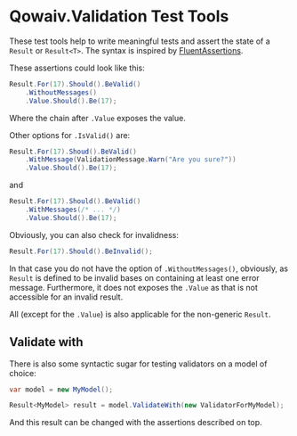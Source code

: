 # Qowaiv.Validation Test Tools

These test tools help to write meaningful tests and assert the state of a
`Result` or `Result<T>`. The syntax is inspired by [FluentAssertions](https://fluentassertions.com).

These assertions could look like this:

``` C#
Result.For(17).Should().BeValid()
    .WithoutMessages()
    .Value.Should().Be(17); 
```
Where the chain after `.Value` exposes the value.

Other options for `.IsValid()` are:

``` C#
Result.For(17).Shoud().BeValid()
    .WithMessage(ValidationMessage.Warn("Are you sure?"))
    .Value.Should().Be(17);
````
and

``` C#
Result.For(17).Should().BeValid()
    .WithMessages(/* ... */)
    .Value.Should().Be(17);
````

Obviously, you can also check for invalidness:

``` C#
Result.For(17).Should().BeInvalid(); 
```

In that case you do not have the option of `.WithoutMessages()`, obviously,
as `Result` is defined to be invalid bases on containing at least one error
message. Furthermore, it does not exposes the `.Value` as that is not
accessible for an invalid result.

All (except for the `.Value`) is also applicable for the non-generic `Result`.

## Validate with
There is also some syntactic sugar for testing validators on a model of choice:

``` C#
var model = new MyModel();

Result<MyModel> result = model.ValidateWith(new ValidatorForMyModel);
```
And this result can be changed with the assertions described on top.
